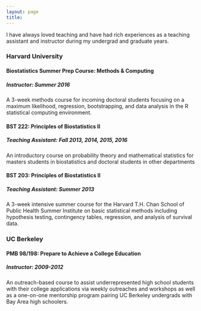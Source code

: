 ```yaml
---
layout: page
title: 
---
```


I have always loved teaching and have had rich experiences as a teaching assistant and instructor during my undergrad and graduate years.

### Harvard University ###


#### Biostatistics Summer Prep Course: Methods & Computing #### 
##### Instructor: Summer 2016 #####
A 3-week methods course for incoming doctoral students focusing on a maximum likelihood, regression, bootstrapping, and data analysis in the R statistical computing environment.

#### BST 222: Principles of Biostatistics II ####
##### Teaching Assistant: Fall 2013, 2014, 2015, 2016 #####
An introductory course on probability theory and mathematical statistics for masters students in biostatistics and doctoral students in other departments
    
#### BST 203: Principles of Biostatistics II ####
##### Teaching Assistant: Summer 2013 #####
A 3-week intensive summer course for the Harvard T.H. Chan School of Public Health Summer Institute on basic statistical methods including hypothesis testing, contingency tables, regression, and analysis of survival data. 
	
### UC Berkeley ###


#### PMB 98/198: Prepare to Achieve a College Education ####
##### Instructor: 2009-2012 #####
An outreach-based course to assist underrepresented high school students with their college applications via weekly outreaches and workshops as well as a one-on-one mentorship program pairing UC Berkeley undergrads with Bay Area high schoolers.
